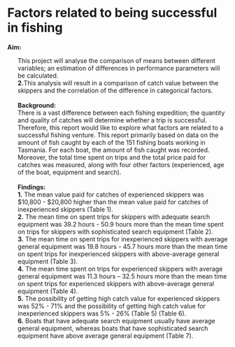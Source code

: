 # Factors related to being successful in fishing
<b>Aim:</b> <br> <ul>This project will analyse the comparison of means between different variables; an estimation of differences in performance parameters will be calculated.
<br><b>2.</b>This analysis will result in a comparison of catch value between the skippers and the correlation of the difference in categorical factors.
<br><br>
<b>Background:</b> <br> There is a vast difference between each fishing expedition; the quantity and quality of catches will determine whether a trip is successful. Therefore, this report would like to explore what factors are related to a successful fishing venture. This report primarily based on data on the amount of fish caught by each of the 151 fishing boats working in Tasmania. For each boat, the amount of fish caught was recorded. Moreover, the total time spent on trips and the total price paid for catches was measured, along with four other factors (experienced, age of the boat, equipment and search).
<br><br>
<b>Findings:</b> <br> <b>1.</b> The mean value paid for catches of experienced skippers was $10,800 - $20,800 higher than the mean value paid for catches of inexperienced skippers (Table 1). 
<br><b>2.</b> The mean time on spent trips for skippers with adequate search equipment was 39.2 
hours - 50.9 hours more than the mean time spent on trips for skippers with sophisticated 
search equipment (Table 2).
<br><b>3.</b> The mean time on spent trips for inexperienced skippers with average general equipment was 19.8 hours - 45.7 hours more than the mean time on spent trips for inexperienced skippers with above-average general equipment (Table 3).
<br><b>4.</b> The mean time spent on trips for experienced skippers with average general equipment 
was 11.3 hours – 32.5 hours more than the mean time on spent trips for experienced 
skippers with above-average general equipment (Table 4).
<br><b>5.</b> The possibility of getting high catch value for experienced skippers was 52% - 71% and the possibility of getting high catch value for inexperienced skippers was 5% - 26% (Table 5) (Table 6).
<br><b>6.</b> Boats that have adequate search equipment usually have average general equipment, whereas boats that have sophisticated search equipment have above average general equipment (Table 7).
